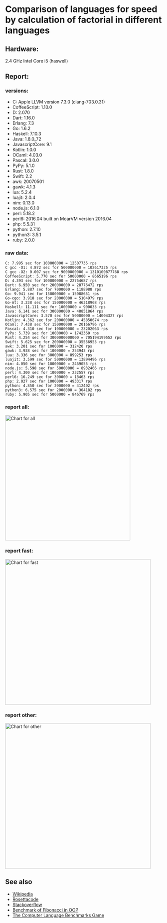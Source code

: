 Comparison of languages for speed by calculation of factorial in different languages
====================================================================================

Hardware:
---------
2.4 GHz Intel Core i5 (haswell)

Report:
-------
### versions:

  * C: Apple LLVM version 7.3.0 (clang-703.0.31)
  * CoffeeScript: 1.10.0
  * D: 2.070
  * Dart: 1.16.0
  * Erlang: 7.3
  * Go: 1.6.2
  * Haskell: 7.10.3
  * Java: 1.8.0_72
  * JavascriptCore: 9.1
  * Kotlin: 1.0.0
  * OCaml: 4.03.0
  * Pascal: 3.0.0
  * PyPy: 5.1.0
  * Rust: 1.8.0
  * Swift: 2.2
  * awk: 20070501
  * gawk: 4.1.3
  * lua: 5.2.4
  * luajit: 2.0.4
  * nim: 0.13.0
  * node.js: 6.1.0
  * perl: 5.18.2
  * perl6: 2016.04 built on MoarVM version 2016.04
  * php: 5.5.31
  * python: 2.7.10
  * python3: 3.5.1
  * ruby: 2.0.0


### raw data:

    C: 7.995 sec for 100000000 = 12507735 rps
    C gcc -O1: 4.872 sec for 500000000 = 102617325 rps
    C gcc -O2: 0.007 sec for 9000000000 = 1310100877768 rps
    CoffeeScript: 5.770 sec for 50000000 = 8665196 rps
    D: 4.393 sec for 100000000 = 22764687 rps
    Dart: 6.950 sec for 200000000 = 28776472 rps
    Erlang: 5.887 sec for 7000000 = 1188988 rps
    Go: 9.941 sec for 150000000 = 15088651 rps
    Go-cgo: 3.918 sec for 20000000 = 5104979 rps
    Go-mt: 3.238 sec for 150000000 = 46318968 rps
    Haskell: 11.111 sec for 10000000 = 900033 rps
    Java: 6.141 sec for 300000000 = 48851864 rps
    JavascriptCore: 3.570 sec for 50000000 = 14004327 rps
    Kotlin: 4.362 sec for 200000000 = 45850674 rps
    OCaml: 7.438 sec for 150000000 = 20166796 rps
    Pascal: 4.310 sec for 100000000 = 23202063 rps
    PyPy: 5.739 sec for 10000000 = 1742360 rps
    Rust: 4.254 sec for 3000000000000 = 705194199552 rps
    Swift: 5.625 sec for 200000000 = 35556953 rps
    awk: 3.201 sec for 1000000 = 312420 rps
    gawk: 3.938 sec for 1000000 = 253943 rps
    lua: 3.336 sec for 3000000 = 899253 rps
    luajit: 3.599 sec for 50000000 = 13894496 rps
    nim: 4.050 sec for 10000000 = 2469055 rps
    node.js: 5.598 sec for 50000000 = 8932466 rps
    perl: 4.300 sec for 1000000 = 232557 rps
    perl6: 16.249 sec for 300000 = 18463 rps
    php: 2.027 sec for 1000000 = 493317 rps
    python: 4.850 sec for 2000000 = 412402 rps
    python3: 6.575 sec for 2000000 = 304182 rps
    ruby: 5.905 sec for 5000000 = 846769 rps


### report all:

<img alt="Chart for all" width="401" src="https://chart.googleapis.com/chart?cht=bhs&chs=602x498&chd=t%3A102617324%2C48851863%2C46318968%2C45850674%2C35556953%2C28776472%2C23202062%2C22764687%2C20166795%2C15088650%2C14004327%2C13894495%2C12507734%2C8932465%2C8665196%2C5104978%2C2469054%2C1742359%2C1188988%2C900032%2C899252%2C846768%2C493317%2C412402%2C312420%2C304182%2C253942%2C232556&chco=4d89f9&chbh=12&chds=0,102617324.644848&chxt=x,y,r&chxl=1%3A%7Cperl%7Cgawk%7Cpython3%7Cawk%7Cpython%7Cphp%7Cruby%7Clua%7CHaskell%7CErlang%7CPyPy%7Cnim%7CGo-cgo%7CCoffeeScript%7Cnode.js%7CC%7Cluajit%7CJavascriptCore%7CGo%7COCaml%7CD%7CPascal%7CDart%7CSwift%7CKotlin%7CGo-mt%7CJava%7CC%20gcc%20-O1%7C2%3A%7C232556%20rps%7C253942%20rps%7C304182%20rps%7C312420%20rps%7C412402%20rps%7C493317%20rps%7C846768%20rps%7C899252%20rps%7C900032%20rps%7C1188988%20rps%7C1742359%20rps%7C2469054%20rps%7C5104978%20rps%7C8665196%20rps%7C8932465%20rps%7C12507734%20rps%7C13894495%20rps%7C14004327%20rps%7C15088650%20rps%7C20166795%20rps%7C22764687%20rps%7C23202062%20rps%7C28776472%20rps%7C35556953%20rps%7C45850674%20rps%7C46318968%20rps%7C48851863%20rps%7C102617324%20rps%7C0%3A%7C0%20%25%7C10%20%25%7C20%20%25%7C30%20%25%7C40%20%25%7C50%20%25%7C60%20%25%7C70%20%25%7C80%20%25%7C90%20%25%7C100%20%25">

### report fast:

<img alt="Chart for fast" width="466" src="https://chart.googleapis.com/chart?cht=bhs&chs=700x311&chd=t%3A102617324%2C48851863%2C46318968%2C45850674%2C35556953%2C28776472%2C23202062%2C22764687%2C20166795%2C15088650%2C14004327%2C13894495%2C12507734%2C8932465%2C8665196%2C5104978%2C2469054&chco=4d89f9&chbh=12&chds=0,102617324.644848&chxt=x,y,r&chxl=1%3A%7Cnim%7CGo-cgo%7CCoffeeScript%7Cnode.js%7CC%7Cluajit%7CJavascriptCore%7CGo%7COCaml%7CD%7CPascal%7CDart%7CSwift%7CKotlin%7CGo-mt%7CJava%7CC%20gcc%20-O1%7C2%3A%7C2469054%20rps%7C5104978%20rps%7C8665196%20rps%7C8932465%20rps%7C12507734%20rps%7C13894495%20rps%7C14004327%20rps%7C15088650%20rps%7C20166795%20rps%7C22764687%20rps%7C23202062%20rps%7C28776472%20rps%7C35556953%20rps%7C45850674%20rps%7C46318968%20rps%7C48851863%20rps%7C102617324%20rps%7C0%3A%7C0%20%25%7C10%20%25%7C20%20%25%7C30%20%25%7C40%20%25%7C50%20%25%7C60%20%25%7C70%20%25%7C80%20%25%7C90%20%25%7C100%20%25">

### report other:

<img alt="Chart for other" width="466" src="https://chart.googleapis.com/chart?cht=bhs&chs=700x209&chd=t%3A1742359%2C1188988%2C900032%2C899252%2C846768%2C493317%2C412402%2C312420%2C304182%2C253942%2C232556&chco=4d89f9&chbh=12&chds=0,1742359.89126559&chxt=x,y,r&chxl=1%3A%7Cperl%7Cgawk%7Cpython3%7Cawk%7Cpython%7Cphp%7Cruby%7Clua%7CHaskell%7CErlang%7CPyPy%7C2%3A%7C232556%20rps%7C253942%20rps%7C304182%20rps%7C312420%20rps%7C412402%20rps%7C493317%20rps%7C846768%20rps%7C899252%20rps%7C900032%20rps%7C1188988%20rps%7C1742359%20rps%7C0%3A%7C0%20%25%7C10%20%25%7C20%20%25%7C30%20%25%7C40%20%25%7C50%20%25%7C60%20%25%7C70%20%25%7C80%20%25%7C90%20%25%7C100%20%25">



See also
--------

  * [Wikipedia](http://en.wikipedia.org/wiki/Factorial)
  * [Rosettacode](http://rosettacode.org/wiki/Factorial)
  * [Stackoverflow](http://stackoverflow.com/questions/23930/factorial-algorithms-in-different-languages)
  * [Benchmark of Fibonacci in OOP](https://github.com/Balancer/benchmarks-fib-obj)
  * [The Computer Language Benchmarks Game](http://benchmarksgame.alioth.debian.org)

